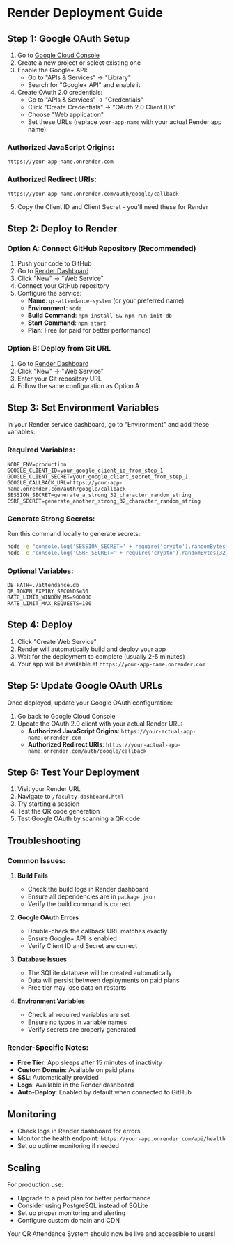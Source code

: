 # Render Deployment Guide

## Step 1: Google OAuth Setup

1. Go to [Google Cloud Console](https://console.cloud.google.com/)
2. Create a new project or select existing one
3. Enable the Google+ API:
   - Go to "APIs & Services" → "Library"
   - Search for "Google+ API" and enable it
4. Create OAuth 2.0 credentials:
   - Go to "APIs & Services" → "Credentials"
   - Click "Create Credentials" → "OAuth 2.0 Client IDs"
   - Choose "Web application"
   - Set these URLs (replace `your-app-name` with your actual Render app name):

### Authorized JavaScript Origins:
```
https://your-app-name.onrender.com
```

### Authorized Redirect URIs:
```
https://your-app-name.onrender.com/auth/google/callback
```

5. Copy the Client ID and Client Secret - you'll need these for Render

## Step 2: Deploy to Render

### Option A: Connect GitHub Repository (Recommended)

1. Push your code to GitHub
2. Go to [Render Dashboard](https://dashboard.render.com/)
3. Click "New" → "Web Service"
4. Connect your GitHub repository
5. Configure the service:
   - **Name**: `qr-attendance-system` (or your preferred name)
   - **Environment**: `Node`
   - **Build Command**: `npm install && npm run init-db`
   - **Start Command**: `npm start`
   - **Plan**: Free (or paid for better performance)

### Option B: Deploy from Git URL

1. Go to [Render Dashboard](https://dashboard.render.com/)
2. Click "New" → "Web Service"
3. Enter your Git repository URL
4. Follow the same configuration as Option A

## Step 3: Set Environment Variables

In your Render service dashboard, go to "Environment" and add these variables:

### Required Variables:
```
NODE_ENV=production
GOOGLE_CLIENT_ID=your_google_client_id_from_step_1
GOOGLE_CLIENT_SECRET=your_google_client_secret_from_step_1
GOOGLE_CALLBACK_URL=https://your-app-name.onrender.com/auth/google/callback
SESSION_SECRET=generate_a_strong_32_character_random_string
CSRF_SECRET=generate_another_strong_32_character_random_string
```

### Generate Strong Secrets:
Run this command locally to generate secrets:
```bash
node -e "console.log('SESSION_SECRET=' + require('crypto').randomBytes(32).toString('hex'))"
node -e "console.log('CSRF_SECRET=' + require('crypto').randomBytes(32).toString('hex'))"
```

### Optional Variables:
```
DB_PATH=./attendance.db
QR_TOKEN_EXPIRY_SECONDS=30
RATE_LIMIT_WINDOW_MS=900000
RATE_LIMIT_MAX_REQUESTS=100
```

## Step 4: Deploy

1. Click "Create Web Service"
2. Render will automatically build and deploy your app
3. Wait for the deployment to complete (usually 2-5 minutes)
4. Your app will be available at `https://your-app-name.onrender.com`

## Step 5: Update Google OAuth URLs

Once deployed, update your Google OAuth configuration:

1. Go back to Google Cloud Console
2. Update the OAuth 2.0 client with your actual Render URL:
   - **Authorized JavaScript Origins**: `https://your-actual-app-name.onrender.com`
   - **Authorized Redirect URIs**: `https://your-actual-app-name.onrender.com/auth/google/callback`

## Step 6: Test Your Deployment

1. Visit your Render URL
2. Navigate to `/faculty-dashboard.html`
3. Try starting a session
4. Test the QR code generation
5. Test Google OAuth by scanning a QR code

## Troubleshooting

### Common Issues:

1. **Build Fails**
   - Check the build logs in Render dashboard
   - Ensure all dependencies are in `package.json`
   - Verify the build command is correct

2. **Google OAuth Errors**
   - Double-check the callback URL matches exactly
   - Ensure Google+ API is enabled
   - Verify Client ID and Secret are correct

3. **Database Issues**
   - The SQLite database will be created automatically
   - Data will persist between deployments on paid plans
   - Free tier may lose data on restarts

4. **Environment Variables**
   - Check all required variables are set
   - Ensure no typos in variable names
   - Verify secrets are properly generated

### Render-Specific Notes:

- **Free Tier**: App sleeps after 15 minutes of inactivity
- **Custom Domain**: Available on paid plans
- **SSL**: Automatically provided
- **Logs**: Available in the Render dashboard
- **Auto-Deploy**: Enabled by default when connected to GitHub

## Monitoring

- Check logs in Render dashboard for errors
- Monitor the health endpoint: `https://your-app.onrender.com/api/health`
- Set up uptime monitoring if needed

## Scaling

For production use:
- Upgrade to a paid plan for better performance
- Consider using PostgreSQL instead of SQLite
- Set up proper monitoring and alerting
- Configure custom domain and CDN

Your QR Attendance System should now be live and accessible to users!